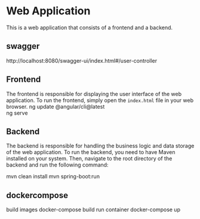 # Web Application

This is a web application that consists of a frontend and a backend.

## swagger
http://localhost:8080/swagger-ui/index.html#/user-controller

## Frontend

The frontend is responsible for displaying the user interface of the web application. To run the frontend, simply open the `index.html` file in your web browser.
ng update @angular/cli@latest   
ng serve 

## Backend

The backend is responsible for handling the business logic and data storage of the web application. To run the backend, you need to have Maven installed on your system. Then, navigate to the root directory of the backend and run the following command:

mvn clean install
mvn spring-boot:run

## dockercompose
build images 
docker-compose build 
run container
docker-compose up